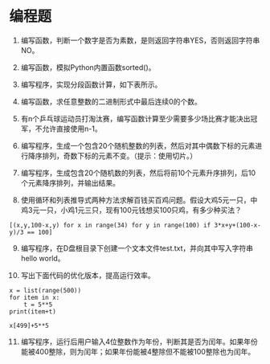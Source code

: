 # 编程题

1. 编写函数，判断一个数字是否为素数，是则返回字符串YES，否则返回字符串NO。

2. 编写函数，模拟Python内置函数sorted()。

3. 编写程序，实现分段函数计算，如下表所示。

4. 编写函数，求任意整数的二进制形式中最后连续0的个数。

5. 有n个乒乓球运动员打淘汰赛，编写函数计算至少需要多少场比赛才能决出冠军，不允许直接使用n-1。

6. 编写程序，生成一个包含20个随机整数的列表，然后对其中偶数下标的元素进行降序排列，奇数下标的元素不变。（提示：使用切片。）

7. 编写程序，生成包含20个随机数的列表，然后将前10个元素升序排列，后10个元素降序排列，并输出结果。

8. 使用循环和列表推导式两种方法求解百钱买百鸡问题。假设大鸡5元一只，中鸡3元一只，小鸡1元三只，现有100元钱想买100只鸡，有多少种买法？
```
[(x,y,100-x,y) for x in range(34) for y in range(100) if 3*x+y+(100-x-y)/3 == 100]
```

9. 编写程序，在D盘根目录下创建一个文本文件test.txt，并向其中写入字符串hello world。

10. 写出下面代码的优化版本，提高运行效率。
```
x = list(range(500))
for item in x:
    t = 5**5
print(item+t)
```
```
x[499]+5**5
```

11. 编写程序，运行后用户输入4位整数作为年份，判断其是否为闰年。如果年份能被400整除，则为闰年；如果年份能被4整除但不能被100整除也为闰年。
